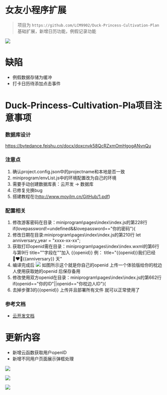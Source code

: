 # 女友小程序扩展
>项目为 `https://github.com/LCM9902/Duck-Princess-Cultivation-Plan`基础扩展，新增日历功能，例假记录功能

![](./miniprogram/images/cx1.jpg)

# 缺陷
- 例假数据存储为缓冲
- 打卡日历待添加点击事件

# Duck-Princess-Cultivation-Pla项目注意事项
### 数据库设计
https://bytedance.feishu.cn/docx/doxcnvk58QcRZxmOmHgogANvnQu

### 注意点
1. 确认project.config.json中的projectname和本地是否一致
2. miniprogram/envList.js中的环境配置改为自己的环境
3. 需要手动创建数据库表：云开发 -> 数据库
4. 已修复兑换bug
5. 搭建教程在(http://www.moyilm.cn/GitHub/1.pdf)
### 配置相关
1. 修改游客密码在目录：miniprogram\pages\index\index.js的第228行 if(lovepassword!=undefined&&lovepassword=="你的密码"){
2. 修改日期在目录:miniprogram\pages\index\index.js的第210行   let anniversary_year = "xxxx-xx-xx";
3. 获取打印openid需在目录：miniprogram\pages\index\index.wxml的第6行与第9行 title=""字段在""加入 {{openid}} 例： title="{{openid}}我们已经👩‍❤️‍👨{{anniversary}} 天" 
4. 编译完成后 
![](./miniprogram/images/jc1.png) 如图所示这个就是你自己的openid 上传一个体验版给你的枕边人使用获取她的openid 后保存备用
5. 修改使用双方openid在目录：miniprogram\pages\index\index.js的第662行  if(openid=="你的ID"||openid=="你枕边人ID"){
6. 去掉步骤3的{{openid}} 上传并且部署所有文件 就可以正常使用了
### 参考文档

- [云开发文档](https://developers.weixin.qq.com/miniprogram/dev/wxcloud/basis/getting-started.html)

# 更新内容
- 新增云函数获取用户openID
- 新增不同用户页面展示弹框处理

![](./miniprogram/images/cx2.jpg)

![](./miniprogram/images/cx3.jpg)

![](./miniprogram/images/cx4.jpg)

